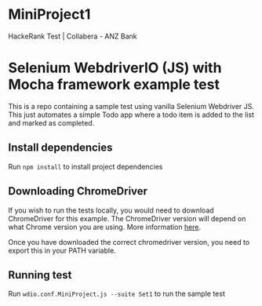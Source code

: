 # MiniProject1
HackeRank Test | Collabera - ANZ Bank
# Selenium WebdriverIO (JS) with Mocha framework example test

This is a repo containing a sample test using vanilla Selenium Webdriver JS. This just automates a simple Todo app where a todo item is added to the list and marked as completed.

## Install dependencies

Run `npm install` to install project dependencies

## Downloading ChromeDriver

If you wish to run the tests locally, you would need to download ChromeDriver for this example. The ChromeDriver version will depend on what Chrome version you are using. More information [here](https://sites.google.com/a/chromium.org/chromedriver/downloads).

Once you have downloaded the correct chromedriver version, you need to export this in your PATH variable.

## Running test

Run `wdio.conf.MiniProject.js --suite Set1` to run the sample test
